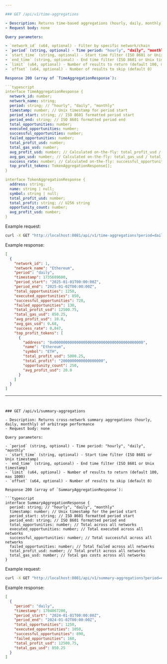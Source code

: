 ```yaml
---

### GET /api/v1/time-aggregations

- Description: Returns time-based aggregations (hourly, daily, monthly) of arbitrage performance
- Request body: none

Query parameters:

- `network_id` (u64, optional) - Filter by specific network/chain
- `period` (string, optional) - Time period: "hourly", "daily", "monthly"
- `start_time` (string, optional) - Start time filter (ISO 8601 or Unix timestamp)
- `end_time` (string, optional) - End time filter (ISO 8601 or Unix timestamp)
- `limit` (u64, optional) - Number of results to return (default 100, max 1000)
- `offset` (u64, optional) - Number of results to skip (default 0)

Response 200 (array of `TimeAggregationResponse`):

```typescript
interface TimeAggregationResponse {
  network_id: number;
  network_name: string;
  period: string; // "hourly", "daily", "monthly"
  timestamp: number; // Unix timestamp for period start
  period_start: string; // ISO 8601 formatted period start
  period_end: string; // ISO 8601 formatted period end
  total_opportunities: number;
  executed_opportunities: number;
  successful_opportunities: number;
  failed_opportunities: number;
  total_profit_usd: number;
  total_gas_usd: number;
  avg_profit_usd: number; // Calculated on-the-fly: total_profit_usd / total_opportunities
  avg_gas_usd: number; // Calculated on-the-fly: total_gas_usd / total_opportunities
  success_rate: number; // Calculated on-the-fly: successful_opportunities / executed_opportunities
  top_profit_tokens: TokenAggregationResponse[];
}

interface TokenAggregationResponse {
  address: string;
  name: string | null;
  symbol: string | null;
  total_profit_usd: number;
  total_profit: string; // U256 string
  opportunity_count: number;
  avg_profit_usd: number;
}
```

Example request:

```bash
curl -X GET "http://localhost:8081/api/v1/time-aggregations?period=daily&network_id=1&limit=7"
```

Example response:

```json
[
  {
    "network_id": 1,
    "network_name": "Ethereum",
    "period": "daily",
    "timestamp": 1735689600,
    "period_start": "2025-01-01T00:00:00Z",
    "period_end": "2025-01-02T00:00:00Z",
    "total_opportunities": 1250,
    "executed_opportunities": 850,
    "successful_opportunities": 720,
    "failed_opportunities": 130,
    "total_profit_usd": 12500.75,
    "total_gas_usd": 850.25,
    "avg_profit_usd": 10.0,
    "avg_gas_usd": 0.68,
    "success_rate": 0.847,
    "top_profit_tokens": [
      {
        "address": "0x0000000000000000000000000000000000000000",
        "name": "Ethereum",
        "symbol": "ETH",
        "total_profit_usd": 5000.25,
        "total_profit": "2000000000000000000",
        "opportunity_count": 250,
        "avg_profit_usd": 20.0
      }
    ]
  }
]
```
---
```


### GET /api/v1/summary-aggregations

- Description: Returns cross-network summary aggregations (hourly, daily, monthly) of arbitrage performance
- Request body: none

Query parameters:

- `period` (string, optional) - Time period: "hourly", "daily", "monthly"
- `start_time` (string, optional) - Start time filter (ISO 8601 or Unix timestamp)
- `end_time` (string, optional) - End time filter (ISO 8601 or Unix timestamp)
- `limit` (u64, optional) - Number of results to return (default 100, max 1000)
- `offset` (u64, optional) - Number of results to skip (default 0)

Response 200 (array of `SummaryAggregationResponse`):

```typescript
interface SummaryAggregationResponse {
  period: string; // "hourly", "daily", "monthly"
  timestamp: number; // Unix timestamp for the period start
  period_start: string; // ISO 8601 formatted period start
  period_end: string; // ISO 8601 formatted period end
  total_opportunities: number; // Total across all networks
  executed_opportunities: number; // Total executed across all networks
  successful_opportunities: number; // Total successful across all networks
  failed_opportunities: number; // Total failed across all networks
  total_profit_usd: number; // Total profit across all networks
  total_gas_usd: number; // Total gas costs across all networks
}
```

Example request:

```bash
curl -X GET "http://localhost:8081/api/v1/summary-aggregations?period=daily&limit=10"
```

Example response:

```json
[
  {
    "period": "daily",
    "timestamp": 1704067200,
    "period_start": "2024-01-01T00:00:00Z",
    "period_end": "2024-01-02T00:00:00Z",
    "total_opportunities": 1250,
    "executed_opportunities": 1050,
    "successful_opportunities": 890,
    "failed_opportunities": 160,
    "total_profit_usd": 12500.75,
    "total_gas_usd": 850.25
  }
]
```
